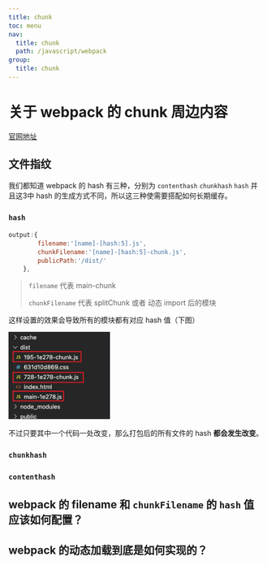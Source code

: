 ```yaml
---
title: chunk
toc: menu
nav:
  title: chunk
  path: /javascript/webpack
group:
  title: chunk
---
```


# 关于 webpack 的 chunk 周边内容

[官网地址](https://webpack.docschina.org/concepts/under-the-hood/#chunks)

## 文件指纹

我们都知道 webpack 的 hash 有三种，分别为 `contenthash` `chunkhash` `hash` 并且这3中 hash 的生成方式不同，所以这三种使需要搭配如何长期缓存。

### `hash`  

```js
output:{
        filename:'[name]-[hash:5].js', 
        chunkFilename:'[name]-[hash:5]-chunk.js',
        publicPath:'/dist/'
    },
```
> `filename` 代表 main-chunk
> 
> `chunkFilename` 代表 splitChunk 或者 动态 import 后的模块

这样设置的效果会导致所有的模块都有对应 hash 值（下图）

<img width="200" src="./hash.png"/>

不过只要其中一个代码一处改变，那么打包后的所有文件的 hash **都会发生改变**。


### `chunkhash` 

### `contenthash` 



## webpack 的 filename 和 `chunkFilename` 的 `hash` 值应该如何配置？


## webpack 的动态加载到底是如何实现的？
